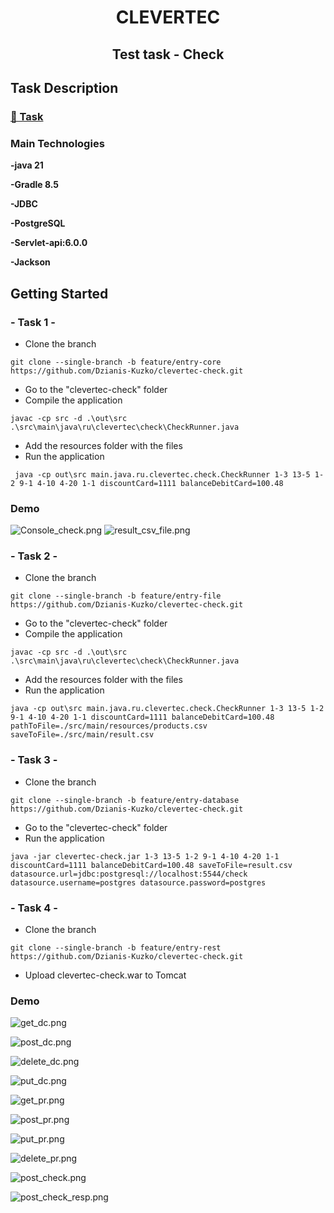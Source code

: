 <h1 align="center">CLEVERTEC</h1>
<h2 align="center"> Test task - Check</h2>


## Task Description

### [📝 Task](./documentation/test_task_for_course_clevertec.pdf)

###  Main Technologies

**-java 21**

**-Gradle 8.5**

**-JDBC**

**-PostgreSQL**

**-Servlet-api:6.0.0**

**-Jackson**

## Getting Started

### - Task 1 -
* Clone the branch

```console
git clone --single-branch -b feature/entry-core https://github.com/Dzianis-Kuzko/clevertec-check.git
```
* Go  to the "clevertec-check"  folder
* Compile the application
```console
javac -cp src -d .\out\src .\src\main\java\ru\clevertec\check\CheckRunner.java
```
* Add the resources  folder  with the files
* Run the application
```console
 java -cp out\src main.java.ru.clevertec.check.CheckRunner 1-3 13-5 1-2 9-1 4-10 4-20 1-1 discountCard=1111 balanceDebitCard=100.48
```
### Demo
![Console_check.png](documentation%2Fimages%2FConsole_check.png)
![result_csv_file.png](documentation%2Fimages%2Fresult_csv_file.png)

### - Task 2 -
* Clone the branch

```console
git clone --single-branch -b feature/entry-file https://github.com/Dzianis-Kuzko/clevertec-check.git
```

* Go  to the "clevertec-check"  folder
* Compile the application
```console
javac -cp src -d .\out\src .\src\main\java\ru\clevertec\check\CheckRunner.java
```
* Add the resources  folder  with the files
* Run the application
```console
java -cp out\src main.java.ru.clevertec.check.CheckRunner 1-3 13-5 1-2 9-1 4-10 4-20 1-1 discountCard=1111 balanceDebitCard=100.48 pathToFile=./src/main/resources/products.csv saveToFile=./src/main/result.csv
```
### - Task 3 -
* Clone the branch
```console
git clone --single-branch -b feature/entry-database https://github.com/Dzianis-Kuzko/clevertec-check.git
```
* Go  to the "clevertec-check"  folder
* Run the application
```console
java -jar clevertec-check.jar 1-3 13-5 1-2 9-1 4-10 4-20 1-1 discountCard=1111 balanceDebitCard=100.48 saveToFile=result.csv datasource.url=jdbc:postgresql://localhost:5544/check datasource.username=postgres datasource.password=postgres
```
### - Task 4 -
* Clone the branch
```console
git clone --single-branch -b feature/entry-rest https://github.com/Dzianis-Kuzko/clevertec-check.git
```
* Upload clevertec-check.war to Tomcat

### Demo 
![get_dc.png](documentation%2Fimages%2Fget_dc.png)

![post_dc.png](documentation%2Fimages%2Fpost_dc.png)

![delete_dc.png](documentation%2Fimages%2Fdelete_dc.png)

![put_dc.png](documentation%2Fimages%2Fput_dc.png)

![get_pr.png](documentation%2Fimages%2Fget_pr.png)

![post_pr.png](documentation%2Fimages%2Fpost_pr.png)

![put_pr.png](documentation%2Fimages%2Fput_pr.png)

![delete_pr.png](documentation%2Fimages%2Fdelete_pr.png)

![post_check.png](documentation%2Fimages%2Fpost_check.png)

![post_check_resp.png](documentation%2Fimages%2Fpost_check_resp.png)